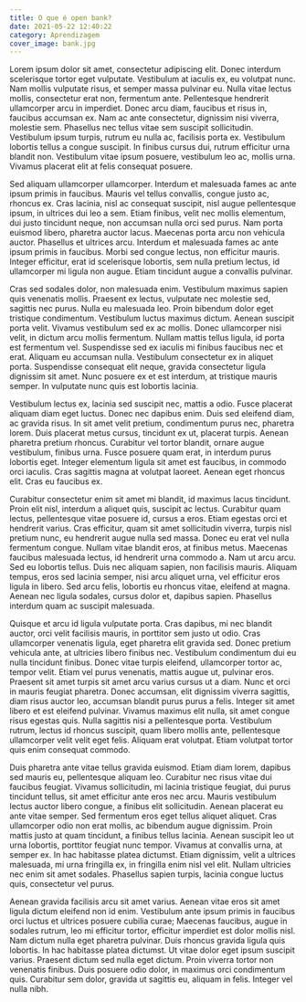 ```yaml
---
title: O que é open bank?
date: 2021-05-22 12:40:22
category: Aprendizagem
cover_image: bank.jpg
---
```

<!--StartFragment-->

Lorem ipsum dolor sit amet, consectetur adipiscing elit. Donec interdum scelerisque tortor eget vulputate. Vestibulum at iaculis ex, eu volutpat nunc. Nam mollis vulputate risus, et semper massa pulvinar eu. Nulla vitae lectus mollis, consectetur erat non, fermentum ante. Pellentesque hendrerit ullamcorper arcu in imperdiet. Donec arcu diam, faucibus et risus in, faucibus accumsan ex. Nam ac ante consectetur, dignissim nisi viverra, molestie sem. Phasellus nec tellus vitae sem suscipit sollicitudin. Vestibulum ipsum turpis, rutrum eu nulla ac, facilisis porta ex. Vestibulum lobortis tellus a congue suscipit. In finibus cursus dui, rutrum efficitur urna blandit non. Vestibulum vitae ipsum posuere, vestibulum leo ac, mollis urna. Vivamus placerat elit at felis consequat posuere.

Sed aliquam ullamcorper ullamcorper. Interdum et malesuada fames ac ante ipsum primis in faucibus. Mauris vel tellus convallis, congue justo ac, rhoncus ex. Cras lacinia, nisl ac consequat suscipit, nisl augue pellentesque ipsum, in ultrices dui leo a sem. Etiam finibus, velit nec mollis elementum, dui justo tincidunt neque, non accumsan nulla orci sed purus. Nam porta euismod libero, pharetra auctor lacus. Maecenas porta arcu non vehicula auctor. Phasellus et ultrices arcu. Interdum et malesuada fames ac ante ipsum primis in faucibus. Morbi sed congue lectus, non efficitur mauris. Integer efficitur, erat id scelerisque lobortis, sem nulla pretium lectus, id ullamcorper mi ligula non augue. Etiam tincidunt augue a convallis pulvinar.

Cras sed sodales dolor, non malesuada enim. Vestibulum maximus sapien quis venenatis mollis. Praesent ex lectus, vulputate nec molestie sed, sagittis nec purus. Nulla eu malesuada leo. Proin bibendum dolor eget tristique condimentum. Vestibulum luctus maximus dictum. Aenean suscipit porta velit. Vivamus vestibulum sed ex ac mollis. Donec ullamcorper nisi velit, in dictum arcu mollis fermentum. Nullam mattis tellus ligula, id porta est fermentum vel. Suspendisse sed ex iaculis mi finibus faucibus nec et erat. Aliquam eu accumsan nulla. Vestibulum consectetur ex in aliquet porta. Suspendisse consequat elit neque, gravida consectetur ligula dignissim sit amet. Nunc posuere ex et est interdum, at tristique mauris semper. In vulputate nunc quis est lobortis lacinia.

Vestibulum lectus ex, lacinia sed suscipit nec, mattis a odio. Fusce placerat aliquam diam eget luctus. Donec nec dapibus enim. Duis sed eleifend diam, ac gravida risus. In sit amet velit pretium, condimentum purus nec, pharetra lorem. Duis placerat metus cursus, tincidunt ex ut, placerat turpis. Aenean pharetra pretium rhoncus. Curabitur vel tortor blandit, ornare augue vestibulum, finibus urna. Fusce posuere quam erat, in interdum purus lobortis eget. Integer elementum ligula sit amet est faucibus, in commodo orci iaculis. Cras sagittis magna at volutpat laoreet. Aenean eget rhoncus elit. Cras eu faucibus ex.

Curabitur consectetur enim sit amet mi blandit, id maximus lacus tincidunt. Proin elit nisl, interdum a aliquet quis, suscipit ac lectus. Curabitur quam lectus, pellentesque vitae posuere id, cursus a eros. Etiam egestas orci et hendrerit varius. Cras efficitur, quam sit amet sollicitudin viverra, turpis nisl pretium nunc, eu hendrerit augue nulla sed massa. Donec eu erat vel nulla fermentum congue. Nullam vitae blandit eros, at finibus metus. Maecenas faucibus malesuada lectus, id hendrerit urna commodo a. Nam ut arcu arcu. Sed eu lobortis tellus. Duis nec aliquam sapien, non facilisis mauris. Aliquam tempus, eros sed lacinia semper, nisi arcu aliquet urna, vel efficitur eros ligula in libero. Sed arcu felis, lobortis eu rhoncus vitae, eleifend at magna. Aenean nec ligula sodales, cursus dolor et, dapibus sapien. Phasellus interdum quam ac suscipit malesuada.

Quisque et arcu id ligula vulputate porta. Cras dapibus, mi nec blandit auctor, orci velit facilisis mauris, in porttitor sem justo ut odio. Cras ullamcorper venenatis ligula, eget pharetra elit gravida sed. Donec pretium vehicula ante, at ultricies libero finibus nec. Vestibulum condimentum dui eu nulla tincidunt finibus. Donec vitae turpis eleifend, ullamcorper tortor ac, tempor velit. Etiam vel purus venenatis, mattis augue ut, pulvinar eros. Praesent sit amet turpis sit amet arcu varius cursus ut a diam. Nunc et orci in mauris feugiat pharetra. Donec accumsan, elit dignissim viverra sagittis, diam risus auctor leo, accumsan blandit purus purus a felis. Integer sit amet libero et est eleifend pulvinar. Vivamus maximus elit nulla, sit amet congue risus egestas quis. Nulla sagittis nisi a pellentesque porta. Vestibulum rutrum, lectus id rhoncus suscipit, quam libero mollis ante, pellentesque ullamcorper velit velit eget felis. Aliquam erat volutpat. Etiam volutpat tortor quis enim consequat commodo.

Duis pharetra ante vitae tellus gravida euismod. Etiam diam lorem, dapibus sed mauris eu, pellentesque aliquam leo. Curabitur nec risus vitae dui faucibus feugiat. Vivamus sollicitudin, mi lacinia tristique feugiat, dui purus tincidunt tellus, sit amet efficitur ante eros nec arcu. Mauris vestibulum lectus auctor libero congue, a finibus elit sollicitudin. Aenean placerat eu ante vitae semper. Sed fermentum eros eget tellus aliquet aliquet. Cras ullamcorper odio non erat mollis, ac bibendum augue dignissim. Proin mattis justo at quam tincidunt, a finibus tellus lacinia. Aenean suscipit leo ut urna lobortis, porttitor feugiat nunc tempor. Vivamus at convallis urna, at semper ex. In hac habitasse platea dictumst. Etiam dignissim, velit a ultrices malesuada, mi urna fringilla ex, in fringilla enim nisl vel elit. Nullam ultricies nec enim sit amet sodales. Phasellus sapien turpis, lacinia congue luctus quis, consectetur vel purus.

Aenean gravida facilisis arcu sit amet varius. Aenean vitae eros sit amet ligula dictum eleifend non id enim. Vestibulum ante ipsum primis in faucibus orci luctus et ultrices posuere cubilia curae; Maecenas faucibus, augue in sodales rutrum, leo mi efficitur tortor, efficitur imperdiet est dolor mollis nisl. Nam dictum nulla eget pharetra pulvinar. Duis rhoncus gravida ligula quis lobortis. In hac habitasse platea dictumst. Ut vitae dolor eget ipsum suscipit varius. Praesent dictum sed nulla eget dictum. Proin viverra tortor non venenatis finibus. Duis posuere odio dolor, in maximus orci condimentum quis. Curabitur sem dolor, gravida ut sagittis eu, aliquam in felis. Integer vel nulla nibh.

<!--EndFragment-->